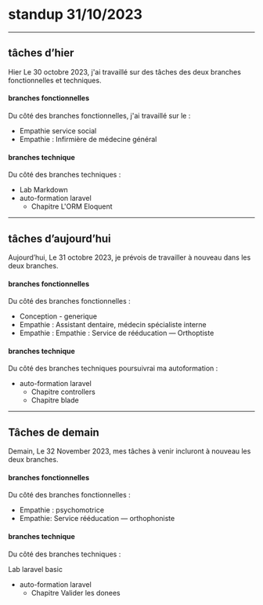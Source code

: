 # standup 31/10/2023

---

## tâches d’hier

Hier Le 30 octobre 2023, j'ai travaillé sur des tâches des deux branches fonctionnelles et techniques.

#### branches fonctionnelles

Du côté des branches fonctionnelles, j'ai travaillé sur le :

- Empathie service social
- Empathie : Infirmière de médecine général

#### branches technique

Du côté des branches techniques :

- Lab Markdown
- auto-formation laravel
  - Chapitre L'ORM Eloquent

---

## tâches d’aujourd’hui

Aujourd’hui, Le 31 octobre 2023, je prévois de travailler à nouveau dans les deux branches.

#### branches fonctionnelles

Du côté des branches fonctionnelles :

- Conception - generique
- Empathie : Assistant dentaire, médecin spécialiste interne
- Empathie : Empathie : Service de rééducation — Orthoptiste

#### branches technique

Du côté des branches techniques poursuivrai ma autoformation :

- auto-formation laravel
  - Chapitre controllers
  - Chapitre blade

---

## Tâches de demain

Demain, Le 32 November 2023, mes tâches à venir incluront à nouveau les deux branches.

#### branches fonctionnelles

Du côté des branches fonctionnelles :

- Empathie : psychomotrice
- Empathie: Service rééducation — orthophoniste

#### branches technique

Du côté des branches techniques :

Lab laravel basic

- auto-formation laravel
  - Chapitre Valider les donees
